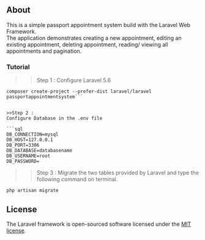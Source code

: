 ## About 
This is a simple passport appointment system build with the Laravel Web Framework.
<br>
The application demonstrates creating a new appointment, editing an existing appointment, deleting appointment, reading/ viewing all appointments and pagination.


### Tutorial

>>Step 1 : 
Configure Laravel 5.6

```console 
composer create-project --prefer-dist laravel/laravel passportappointmentsystem```


>>Step 2 : 
Configure Database in the .env file

```sql
DB_CONNECTION=mysql
DB_HOST=127.0.0.1
DB_PORT=3306
DB_DATABASE=databasename
DB_USERNAME=root
DB_PASSWORD=
```

>>Step 3 : 
Migrate the two tables provided by Laravel and type the following command on terminal.

```console
php artisan migrate
```

## License

The Laravel framework is open-sourced software licensed under the [MIT license](https://opensource.org/licenses/MIT).

